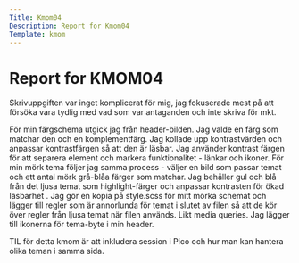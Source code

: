 ```yaml
---
Title: Kmom04
Description: Report for Kmom04
Template: kmom
---
```


 Report for KMOM04
==========================

Skrivuppgiften var inget komplicerat för mig, jag fokuserade mest på att försöka vara tydlig med vad som var antaganden och inte skriva för mkt.

För min färgschema utgick jag från header-bilden. Jag valde en färg som matchar den och en komplementfärg. Jag kollade upp kontrastvärden och anpassar kontrastfärgen så att den är läsbar. Jag använder kontrast färgen för att separera element och markera funktionalitet - länkar och ikoner. För min mörk tema följer jag samma process - väljer en bild som passar temat och ett antal mörk grå-blåa färger som matchar. Jag behåller gul och blå från det ljusa temat som highlight-färger och anpassar kontrasten för ökad läsbarhet . Jag gör en kopia på style.scss för mitt mörka schemat och lägger till regler som är annorlunda för temat i slutet av filen så att de kör över regler från ljusa temat när filen används. Likt media queries. Jag lägger till ikonerna för tema-byte i min header.

TIL för detta kmom är att inkludera session i Pico och hur man kan hantera olika teman i samma sida.   
